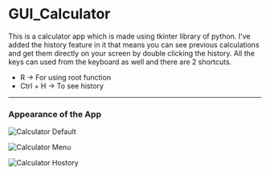 # GUI_Calculator

This is a calculator app which is made using tkinter library of python. I've added the history feature in it that means you can see previous calculations and get them directly on your screen by double clicking the history. All the keys can used from the keyboard as well and there are 2 shortcuts.
- R -> For using root function
- Ctrl + H -> To see history

---

### Appearance of the App

![Calculator Default](https://github.com/user-attachments/assets/8704369a-4049-4965-92c9-2e89d48317ac)

![Calculator Menu](https://github.com/user-attachments/assets/3accb1ad-e527-4aff-b3f4-122b628801c1)

![Calculator Hostory](https://github.com/user-attachments/assets/06723391-981c-4afa-84e7-ca33d4ea0f2d)
